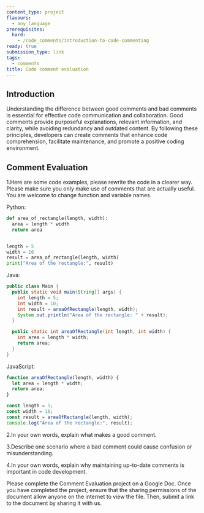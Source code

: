 ```yaml
---
content_type: project
flavours:
  - any_language
prerequisites:
  hard:
    - /code_comments/introduction-to-code-commenting
ready: true
submission_type: link
tags:
  - comments
title: Code comment evaluation
---
```


## Introduction

Understanding the difference between good comments and bad comments is essential for effective code communication and collaboration. Good comments provide purposeful explanations, relevant information, and clarity, while avoiding redundancy and outdated content. By following these principles, developers can create comments that enhance code comprehension, facilitate maintenance, and promote a positive coding environment.

## Comment Evaluation

1.Here are some code examples, please rewrite the code in a clearer way. Please make sure you only make use of comments that are actually useful. You are welcome to change function and variable names.

Python:

```python
def area_of_rectangle(length, width):
  area = length * width
  return area


length = 5
width = 10
result = area_of_rectangle(length, width)
print("Area of the rectangle:", result)
```

Java:

```java
public class Main {
  public static void main(String[] args) {
    int length = 5;
    int width = 10;
    int result = areaOfRectangle(length, width);
    System.out.println("Area of the rectangle: " + result);
  }

  public static int areaOfRectangle(int length, int width) {
    int area = length * width;
    return area;
  }
}
```

JavaScript:

```javascript
function areaOfRectangle(length, width) {
  let area = length * width;
  return area;
}

const length = 5;
const width = 10;
const result = areaOfRectangle(length, width);
console.log("Area of the rectangle:", result);
```

2.In your own words, explain what makes a good comment.

3.Describe one scenario where a bad comment could cause confusion or misunderstanding.

4.In your own words, explain why maintaining up-to-date comments is important in code development.

Please complete the Comment Evaluation project on a Google Doc. Once you have completed the project, ensure that the sharing permissions of the document allow anyone on the internet to view the file. Then, submit a link to the document by sharing it with us.
